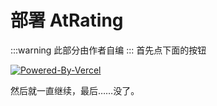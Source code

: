 # 部署 AtRating
:::warning
此部分由作者自编
:::
首先点下面的按钮

[![Powered-By-Vercel](/Powered-By-Vercel.png)](https://vercel.com/new/renbaoshuos-projects/clone?repository-url=https%3A%2F%2Fgithub.com%2Frenbaoshuo%2Fatcoder-rating)

然后就一直继续，最后……没了。